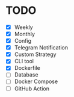 # TODO

- [x] Weekly
- [x] Monthly
- [x] Config
- [x] Telegram Notification
- [x] Custom Strategy
- [x] CLI tool
- [x] Dockerfile
- [ ] Database
- [ ] Docker Compose
- [ ] GitHub Action
